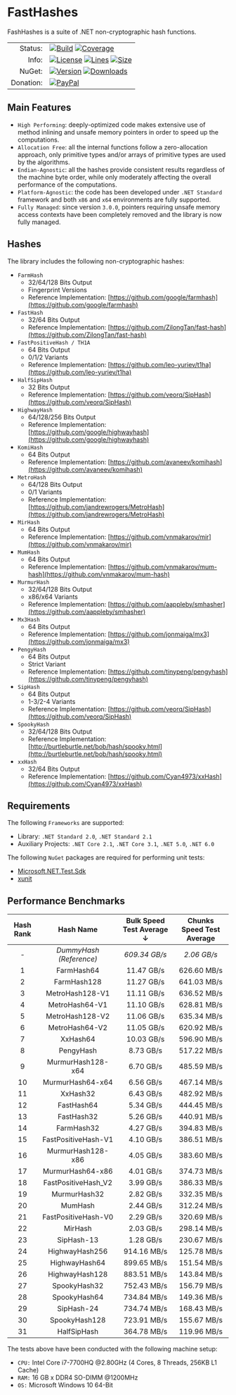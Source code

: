 # FastHashes

FashHashes is a suite of .NET non-cryptographic hash functions.

<table>
  <tr>
    <td align="right">Status:</td>
    <td align="left">
      <a href="https://github.com/TommasoBelluzzo/FastHashes/actions/workflows/continuous_integration.yml"><img alt="Build" src="https://img.shields.io/github/workflow/status/TommasoBelluzzo/FastHashes/Continuous%20Integration?style=flat&label=Build&color=1081C2"/></a>
      <a href="https://coveralls.io/github/TommasoBelluzzo/FastHashes?branch=master"><img alt="Coverage" src="https://img.shields.io/coveralls/github/TommasoBelluzzo/FastHashes?style=flat&label=Coverage&color=1081C2"/></a>
    </td>
  </tr>
  <tr>
    <td align="right">Info:</td>
    <td align="left">
      <a href="#"><img alt="License" src="https://img.shields.io/github/license/TommasoBelluzzo/FastHashes?style=flat&label=License&color=1081C2"/></a>
      <a href="#"><img alt="Lines" src="https://img.shields.io/tokei/lines/github/TommasoBelluzzo/FastHashes?style=flat&label=Lines&color=1081C2"/></a>
      <a href="#"><img alt="Size" src="https://img.shields.io/github/repo-size/TommasoBelluzzo/FastHashes?style=flat&label=Size&color=1081C2"/></a>
    </td>
  </tr>
  <tr>
    <td align="right">NuGet:</td>
    <td align="left">
      <a href="https://www.nuget.org/packages/FastHashes/"><img alt="Version" src="https://img.shields.io/nuget/v/FastHashes?style=flat&label=Version"/></a>
      <a href="https://www.nuget.org/packages/FastHashes/"><img alt="Downloads" src="https://img.shields.io/nuget/dt/FastHashes?style=flat&label=Downloads&color=1081C2"/></a>
    </td>
  </tr>
  <tr>
    <td align="right">Donation:</td>
    <td align="left">
      <a href="https://www.paypal.com/cgi-bin/webscr?cmd=_s-xclick&hosted_button_id=T8X35C2FED9SU"><img alt="PayPal" src="https://www.paypalobjects.com/en_US/i/btn/btn_donate_LG.gif"/></a>
    </td>
  </tr>
</table>

## Main Features

 * `High Performing`: deeply-optimized code makes extensive use of method inlining and unsafe memory pointers in order to speed up the computations.
 * `Allocation Free`: all the internal functions follow a zero-allocation approach, only primitive types and/or arrays of primitive types are used by the algorithms.
 * `Endian-Agnostic`: all the hashes provide consistent results regardless of the machine byte order, while only moderately affecting the overall performance of the computations.
 * `Platform-Agnostic`: the code has been developed under `.NET Standard` framework and both `x86` and `x64` environments are fully supported.
 * `Fully Managed`: since version `3.0.0`, pointers requiring unsafe memory access contexts have been completely removed and the library is now fully managed.

 ## Hashes

The library includes the following non-cryptographic hashes:

 * `FarmHash`
   * 32/64/128 Bits Output
   * Fingerprint Versions
   * Reference Implementation: [https://github.com/google/farmhash](https://github.com/google/farmhash)
 * `FastHash`
   * 32/64 Bits Output
   * Reference Implementation: [https://github.com/ZilongTan/fast-hash](https://github.com/ZilongTan/fast-hash)
 * `FastPositiveHash / TH1A`
   * 64 Bits Output
   * 0/1/2 Variants
   * Reference Implementation: [https://github.com/leo-yuriev/t1ha](https://github.com/leo-yuriev/t1ha)
 * `HalfSipHash`
   * 32 Bits Output
   * Reference Implementation: [https://github.com/veorq/SipHash](https://github.com/veorq/SipHash)
 * `HighwayHash`
   * 64/128/256 Bits Output
   * Reference Implementation: [https://github.com/google/highwayhash](https://github.com/google/highwayhash)
 * `KomiHash`
   * 64 Bits Output
   * Reference Implementation: [https://github.com/avaneev/komihash](https://github.com/avaneev/komihash)
 * `MetroHash`
   * 64/128 Bits Output
   * 0/1 Variants
   * Reference Implementation: [https://github.com/jandrewrogers/MetroHash](https://github.com/jandrewrogers/MetroHash)
 * `MirHash`
   * 64 Bits Output
   * Reference Implementation: [https://github.com/vnmakarov/mir](https://github.com/vnmakarov/mir)
 * `MumHash`
   * 64 Bits Output
   * Reference Implementation: [https://github.com/vnmakarov/mum-hash](https://github.com/vnmakarov/mum-hash)
 * `MurmurHash`
   * 32/64/128 Bits Output
   * x86/x64 Variants
   * Reference Implementation: [https://github.com/aappleby/smhasher](https://github.com/aappleby/smhasher)
 * `Mx3Hash`
   * 64 Bits Output
   * Reference Implementation: [https://github.com/jonmaiga/mx3](https://github.com/jonmaiga/mx3)
 * `PengyHash`
   * 64 Bits Output
   * Strict Variant
   * Reference Implementation: [https://github.com/tinypeng/pengyhash](https://github.com/tinypeng/pengyhash)
 * `SipHash`
   * 64 Bits Output
   * 1-3/2-4 Variants
   * Reference Implementation: [https://github.com/veorq/SipHash](https://github.com/veorq/SipHash)
 * `SpookyHash`
   * 32/64/128 Bits Output
   * Reference Implementation: [http://burtleburtle.net/bob/hash/spooky.html](http://burtleburtle.net/bob/hash/spooky.html)
 * `xxHash`
   * 32/64 Bits Output
   * Reference Implementation: [https://github.com/Cyan4973/xxHash](https://github.com/Cyan4973/xxHash)

## Requirements
 
The following `Frameworks` are supported:

 * Library: `.NET Standard 2.0`, `.NET Standard 2.1`
 * Auxiliary Projects: `.NET Core 2.1`, `.NET Core 3.1`, `.NET 5.0`, `.NET 6.0`
 
The following `NuGet` packages are required for performing unit tests:

* [Microsoft.NET.Test.Sdk](https://www.nuget.org/packages/Microsoft.NET.Test.Sdk)
* [xunit](https://www.nuget.org/packages/xunit)

## Performance Benchmarks

| Hash Rank | Hash Name               | Bulk Speed Test Average ↓ | Chunks Speed Test Average |
| :---:     | :---:                   | :---:                     | :---:                     |
| *-*       | *DummyHash (Reference)* | *609.34 GB/s*             | *2.06 GB/s*               |
| 1         | FarmHash64              | 11.47 GB/s                | 626.60 MB/s               |
| 2         | FarmHash128             | 11.27 GB/s                | 641.03 MB/s               |
| 3         | MetroHash128-V1         | 11.11 GB/s                | 636.52 MB/s               |
| 4         | MetroHash64-V1          | 11.10 GB/s                | 628.81 MB/s               |
| 5         | MetroHash128-V2         | 11.06 GB/s                | 635.34 MB/s               |
| 6         | MetroHash64-V2          | 11.05 GB/s                | 620.92 MB/s               |
| 7         | XxHash64                | 10.03 GB/s                | 596.90 MB/s               |
| 8         | PengyHash               | 8.73 GB/s                 | 517.22 MB/s               |
| 9         | MurmurHash128-x64       | 6.70 GB/s                 | 485.59 MB/s               |
| 10        | MurmurHash64-x64        | 6.56 GB/s                 | 467.14 MB/s               |
| 11        | XxHash32                | 6.43 GB/s                 | 482.92 MB/s               |
| 12        | FastHash64              | 5.34 GB/s                 | 444.45 MB/s               |
| 13        | FastHash32              | 5.26 GB/s                 | 440.91 MB/s               |
| 14        | FarmHash32              | 4.27 GB/s                 | 394.83 MB/s               |
| 15        | FastPositiveHash-V1     | 4.10 GB/s                 | 386.51 MB/s               |
| 16        | MurmurHash128-x86       | 4.05 GB/s                 | 383.60 MB/s               |
| 17        | MurmurHash64-x86        | 4.01 GB/s                 | 374.73 MB/s               |
| 18        | FastPositiveHash_V2     | 3.99 GB/s                 | 386.33 MB/s               |
| 19        | MurmurHash32            | 2.82 GB/s                 | 332.35 MB/s               |
| 20        | MumHash                 | 2.44 GB/s                 | 312.24 MB/s               |
| 21        | FastPositiveHash-V0     | 2.29 GB/s                 | 320.69 MB/s               |
| 22        | MirHash                 | 2.03 GB/s                 | 298.14 MB/s               |
| 23        | SipHash-13              | 1.28 GB/s                 | 230.67 MB/s               |
| 24        | HighwayHash256          | 914.16 MB/s               | 125.78 MB/s               |
| 25        | HighwayHash64           | 899.65 MB/s               | 151.54 MB/s               |
| 26        | HighwayHash128          | 883.51 MB/s               | 143.84 MB/s               |
| 27        | SpookyHash32            | 752.43 MB/s               | 156.79 MB/s               |
| 28        | SpookyHash64            | 734.84 MB/s               | 149.36 MB/s               |
| 29        | SipHash-24              | 734.74 MB/s               | 168.43 MB/s               |
| 30        | SpookyHash128           | 723.91 MB/s               | 155.67 MB/s               |
| 31        | HalfSipHash             | 364.78 MB/s               | 119.96 MB/s               |

The tests above have been conducted with the following machine setup:

 * `CPU:` Intel Core i7-7700HQ @2.80GHz (4 Cores, 8 Threads, 256KB L1 Cache)
 * `RAM:` 16 GB x DDR4 SO-DIMM @1200MHz
 * `OS:` Microsoft Windows 10 64-Bit
